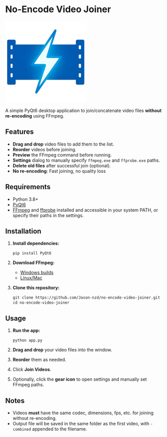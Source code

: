 # No-Encode Video Joiner

![Logo](app-logo.png)

A simple PyQt6 desktop application to join/concatenate video files **without re-encoding** using FFmpeg.

## Features

- **Drag and drop** video files to add them to the list.
- **Reorder** videos before joining.
- **Preview** the FFmpeg command before running.
- **Settings** dialog to manually specify `ffmpeg.exe` and `ffprobe.exe` paths.
- **Delete old files** after successful join (optional).
- **No re-encoding**: Fast joining, no quality loss

## Requirements

- Python 3.8+
- [PyQt6](https://pypi.org/project/PyQt6/)
- [FFmpeg](https://ffmpeg.org/) and [ffprobe](https://ffmpeg.org/ffprobe.html) installed and accessible in your system PATH, or specify their paths in the settings.

## Installation

1. **Install dependencies:**
   ```
   pip install PyQt6
   ```

2. **Download FFmpeg:**
   - [Windows builds](https://www.gyan.dev/ffmpeg/builds/)
   - [Linux/Mac](https://ffmpeg.org/download.html)

3. **Clone this repository:**
   ```
   git clone https://github.com/Jason-nzd/no-encode-video-joiner.git
   cd no-encode-video-joiner
   ```

## Usage

1. **Run the app:**
   ```
   python app.py
   ```

2. **Drag and drop** your video files into the window.

3. **Reorder** them as needed.

4. Click **Join Videos**.

5. Optionally, click the **gear icon** to open settings and manually set FFmpeg paths.

## Notes

- Videos **must** have the same codec, dimensions, fps, etc. for joining without re-encoding.
- Output file will be saved in the same folder as the first video, with `-combined` appended to the filename.
